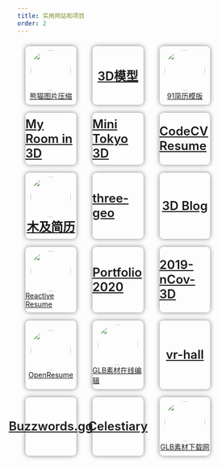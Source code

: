 ```yaml
---
title: 实用网站和项目
order: 2
---
```


<ul class="program">
    <li>
        <a href="https://tinypng.com/">
            <img src="http://leexiaop.github.io/static/ibadgers/program/shrunk.png" />
            <span>熊猫图片压缩</span>
        </a>
    </li>
    <li>
        <a href="https://github.com/dragonir/3d">
            <span style="font-weight: 600;font-size: 24px;">3D模型</span>
        </a>
    </li>
    <li>
        <a href="https://91huajian.cn/">
            <img src="https://91huajian.cn/static/images/91huajian-caise-5c86eb75.svg" />
            <span>91简历模版</span>
        </a>
    </li>
    <li>
        <a href="https://github.com/brunosimon/my-room-in-3d">
            <span style="font-weight: 600;font-size: 24px;">My Room in 3D</span>
        </a>
    </li>
    <li>
        <a href="https://github.com/nagix/mini-tokyo-3d">
            <span style="font-weight: 600;font-size: 24px;">Mini Tokyo 3D</span>
        </a>
    </li>
    <li>
        <a href="https://codeleilei.gitee.io/markdown2pdf/#/home">
            <span style="font-weight: 600;font-size: 24px;">CodeCV Resume</span>
        </a>
    </li>
    <li>
        <a href="https://www.mujicv.com/">
            <img src="https://cdn.mdedit.online/static/img/muji-ai-post.jpeg!webp" />
            <span style="font-weight: 600;font-size: 24px;">木及简历</span>
        </a>
    </li>
    <li>
        <a href="https://github.com/w3reality/three-geo">
            <span style="font-weight: 600;font-size: 24px;">three-geo</span>
        </a>
    </li>
    <li>
        <a href="https://github.com/brunosimon/folio-2019">
            <span style="font-weight: 600;font-size: 24px;">3D Blog</span>
        </a>
    </li>
    <li>
        <a href="https://rxresu.me/">
            <img src="https://rxresu.me/logo/dark.svg" />
            <span>Reactive Resume</span>
        </a>
    </li>
    <li>
        <a href="https://github.com/0xFloyd/Portfolio_2020">
            <span style="font-weight: 600;font-size: 24px;">Portfolio 2020</span>
        </a>
    </li>
    <li>
        <a href="https://github.com/cesiumlab/2019-nCoV-3d">
            <span style="font-weight: 600;font-size: 24px;">2019-nCov-3D</span>
        </a>
    </li>
    <li>
        <a href="https://www.open-resume.com/">
            <img src="https://www.open-resume.com/_next/static/media/logo.90ac2b67.svg" />
            <span>OpenResume</span>
        </a>
    </li>
    <li>
        <a href="https://glbxz.com/glbxz/editor/index.html">
            <img src="https://glbxz.com/wp-content/uploads/2023/03/1679740176-d02a42d9cb3dec9.png" />
            <span>GLB素材在线编辑</span>
        </a>
    </li>
    <li>
        <a href="https://github.com/mtsee/vr-hall">
            <span style="font-weight: 600;font-size: 24px;">vr-hall</span>
        </a>
    </li>
    <li>
        <a href="https://github.com/ViciousFish/buzzwords">
            <span style="font-weight: 600;font-size: 24px;">Buzzwords.gg</span>
        </a>
    </li>
    <li>
        <a href="https://github.com/celestiary/web">
            <span style="font-weight: 600;font-size: 24px;">Celestiary</span>
        </a>
    </li>
    <li>
        <a href="https://glbxz.com/">
            <img src="https://glbxz.com/wp-content/uploads/2023/03/1679740176-d02a42d9cb3dec9.png" />
            <span>GLB素材下载网</span>
        </a>
    </li>
</ul>

<style>
    ul.program {
        margin: 0;
        padding: 0;
        display: flex;
        justify-content: flex-start;
        flex-wrap: wrap;
    }
    ul.program > li {
        width: 20%;
        margin: 8px 16px;
        border-radius: 8px;
        list-style: none;
        box-shadow: 0 0 10px 0px rgba(0,0,0,0.5);
        padding: 8px 0;
    }
    ul.program > li > a {
        width: 100%;
        height: 100%;
        display: flex;
        flex-direction: column;
        align-items: center;
        justify-content: center;
        cursor: pointer;
    }
    ul.program > li > a:hover {
        text-decoration: none;
        opacity: 1;
    }
    ul.program > li > a > img {
        display: block;
        width: 5rem;
        height: 5rem;
        border-radius: 50%;
    }
</style>
